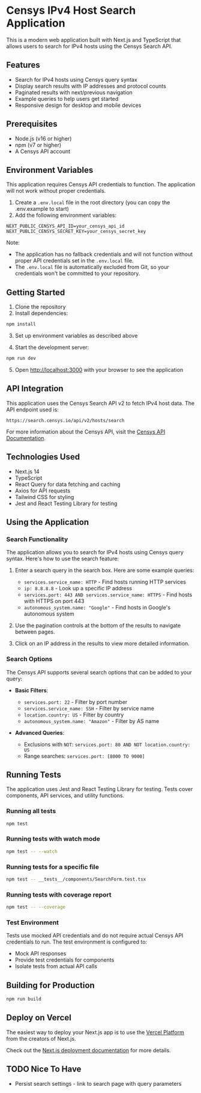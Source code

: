 # Censys IPv4 Host Search Application

This is a modern web application built with Next.js and TypeScript that allows users to search for IPv4 hosts using the Censys Search API.

## Features

- Search for IPv4 hosts using Censys query syntax
- Display search results with IP addresses and protocol counts
- Paginated results with next/previous navigation
- Example queries to help users get started
- Responsive design for desktop and mobile devices

## Prerequisites

- Node.js (v16 or higher)
- npm (v7 or higher)
- A Censys API account

## Environment Variables

This application requires Censys API credentials to function. The application will not work without proper credentials.

1. Create a `.env.local` file in the root directory (you can copy the .env.example to start)
2. Add the following environment variables:

```
NEXT_PUBLIC_CENSYS_API_ID=your_censys_api_id
NEXT_PUBLIC_CENSYS_SECRET_KEY=your_censys_secret_key
```

Note: 
- The application has no fallback credentials and will not function without proper API credentials set in the `.env.local` file.
- The `.env.local` file is automatically excluded from Git, so your credentials won't be committed to your repository.

## Getting Started

1. Clone the repository
2. Install dependencies:

```bash
npm install
```

3. Set up environment variables as described above

4. Start the development server:

```bash
npm run dev
```

5. Open [http://localhost:3000](http://localhost:3000) with your browser to see the application

## API Integration

This application uses the Censys Search API v2 to fetch IPv4 host data. The API endpoint used is:

```
https://search.censys.io/api/v2/hosts/search
```

For more information about the Censys API, visit the [Censys API Documentation](https://search.censys.io/api).

## Technologies Used

- Next.js 14
- TypeScript
- React Query for data fetching and caching
- Axios for API requests
- Tailwind CSS for styling
- Jest and React Testing Library for testing

## Using the Application

### Search Functionality

The application allows you to search for IPv4 hosts using Censys query syntax. Here's how to use the search feature:

1. Enter a search query in the search box. Here are some example queries:
   - `services.service_name: HTTP` - Find hosts running HTTP services
   - `ip: 8.8.8.8` - Look up a specific IP address
   - `services.port: 443 AND services.service_name: HTTPS` - Find hosts with HTTPS on port 443
   - `autonomous_system.name: "Google"` - Find hosts in Google's autonomous system

2. Use the pagination controls at the bottom of the results to navigate between pages.

3. Click on an IP address in the results to view more detailed information.

### Search Options

The Censys API supports several search options that can be added to your query:

- **Basic Filters**:
  - `services.port: 22` - Filter by port number
  - `services.service_name: SSH` - Filter by service name
  - `location.country: US` - Filter by country
  - `autonomous_system.name: "Amazon"` - Filter by AS name

- **Advanced Queries**:
  - Exclusions with `NOT`: `services.port: 80 AND NOT location.country: US`
  - Range searches: `services.port: [8000 TO 9000]`


## Running Tests

The application uses Jest and React Testing Library for testing. Tests cover components, API services, and utility functions.

### Running all tests

```bash
npm test
```

### Running tests with watch mode

```bash
npm test -- --watch
```

### Running tests for a specific file

```bash
npm test -- __tests__/components/SearchForm.test.tsx
```

### Running tests with coverage report

```bash
npm test -- --coverage
```

### Test Environment

Tests use mocked API credentials and do not require actual Censys API credentials to run. The test environment is configured to:

- Mock API responses
- Provide test credentials for components
- Isolate tests from actual API calls

## Building for Production

```bash
npm run build
```

## Deploy on Vercel

The easiest way to deploy your Next.js app is to use the [Vercel Platform](https://vercel.com/new) from the creators of Next.js.

Check out the [Next.js deployment documentation](https://nextjs.org/docs/app/building-your-application/deploying) for more details.

## TODO Nice To Have
- Persist search settings - link to search page with query parameters